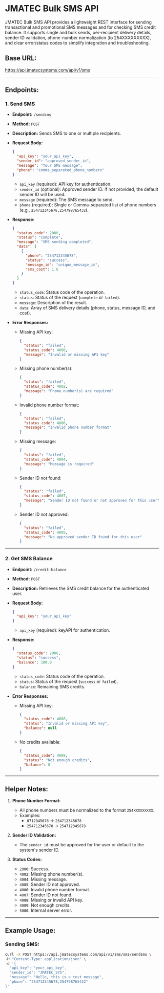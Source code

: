 # JMATEC Bulk SMS API

JMATEC Bulk SMS API provides a lightweight REST interface for sending transactional and promotional SMS messages and for checking SMS credit balance. It supports single and bulk sends, per-recipient delivery details, sender ID validation, phone-number normalization (to 254XXXXXXXXX), and clear error/status codes to simplify integration and troubleshooting.

## Base URL:

https://api.jmatecsystems.com/api/v1/sms

---

## Endpoints:

### 1. **Send SMS**

- **Endpoint:** `/sendsms`
- **Method:** `POST`
- **Description:** Sends SMS to one or multiple recipients.
- **Request Body:**

  ```json
  {
    "api_key": "your_api_key",
    "sender_id": "approved_sender_id",
    "message": "Your SMS message",
    "phone": "comma_separated_phone_numbers"
  }
  ```

  - `api_key` (required): API key for authentication.
  - `sender_id` (optional): Approved sender ID. If not provided, the default sender ID will be used.
  - `message` (required): The SMS message to send.
  - `phone` (required): SIngle or Comma-separated list of phone numbers (e.g., `254712345678,254798765432`).

- **Response:**

  ```json
  {
    "status_code": 2000,
    "status": "complete",
    "message": "SMS sending completed",
    "data": [
      {
        "phone": "254712345678",
        "status": "success",
        "message_id": "unique_message_id",
        "sms_cost": 1.0
      }
    ]
  }
  ```

  - `status_code`: Status code of the operation.
  - `status`: Status of the request (`complete` or `failed`).
  - `message`: Description of the result.
  - `data`: Array of SMS delivery details (phone, status, message ID, and cost).

- **Error Responses:**

  - Missing API key:

    ```json
    {
      "status": "failed",
      "status_code": 4008,
      "message": "Invalid or missing API key"
    }
    ```

  - Missing phone number(s):

    ```json
    {
      "status": "failed",
      "status_code": 4002,
      "message": "Phone number(s) are required"
    }
    ```

  - Invalid phone number format:

    ```json
    {
      "status": "failed",
      "status_code": 4006,
      "message": "Invalid phone number format"
    }
    ```

  - Missing message:

    ```json
    {
      "status": "failed",
      "status_code": 4004,
      "message": "Message is required"
    }
    ```

  - Sender ID not found:

    ```json
    {
      "status": "failed",
      "status_code": 4007,
      "message": "Sender ID not found or not approved for this user"
    }
    ```

  - Sender ID not approved:

    ```json
    {
      "status": "failed",
      "status_code": 4005,
      "message": "No approved sender ID found for this user"
    }
    ```

---

### 2. **Get SMS Balance**

- **Endpoint:** `/credit-balance`
- **Method:** `POST`
- **Description:** Retrieves the SMS credit balance for the authenticated user.
- **Request Body:**

  ```json
  {
    "api_key": "your_api_key"
  }
  ```

  - `api_key` (required): keyAPI for authentication.

- **Response:**

  ```json
  {
    "status_code": 2000,
    "status": "success",
    "balance": 100.0
  }
  ```

  - `status_code`: Status code of the operation.
  - `status`: Status of the request (`success` or `failed`).
  - `balance`: Remaining SMS credits.

- **Error Responses:**
  - Missing API key:
    ```json
    {
      "status_code": 4008,
      "status": "Invalid or missing API key",
      "balance": null
    }
    ```
  - No credits available:
    ```json
    {
      "status_code": 4009,
      "status": "Not enough credits",
      "balance": 0
    }
    ```

---

## Helper Notes:

1. **Phone Number Format:**

   - All phone numbers must be normalized to the format `254XXXXXXXXX`.
   - Examples:
     - `0712345678` → `254712345678`
     - `254712345678` → `254712345678`

2. **Sender ID Validation:**

   - The `sender_id` must be approved for the user or default to the system's sender ID.

3. **Status Codes:**

   - `2000`: Success.
   - `4002`: Missing phone number(s).
   - `4004`: Missing message.
   - `4005`: Sender ID not approved.
   - `4006`: Invalid phone number format.
   - `4007`: Sender ID not found.
   - `4008`: Missing or invalid API key.
   - `4009`: Not enough credits.
   - `5000`: Internal server error.

---

## Example Usage:

### Sending SMS:

```bash
curl -X POST https://api.jmatecsystems.com/api/v1/sms/sms/sendsms \
-H "Content-Type: application/json" \
-d '{
  "api_key": "your_api_key",
  "sender_id": "JMATEC_SYS",
  "message": "Hello, this is a test message",
  "phone": "254712345678,254798765432"
}'
```
